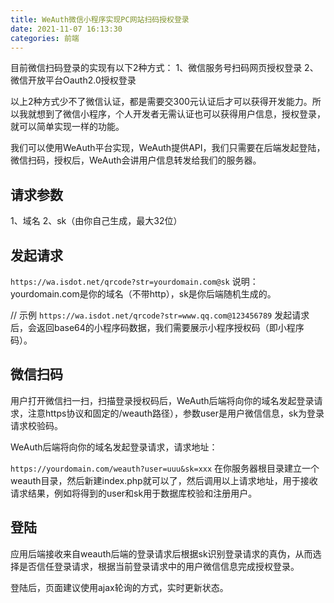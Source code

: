 ```yaml
---
title: WeAuth微信小程序实现PC网站扫码授权登录
date: 2021-11-07 16:13:30
categories: 前端
---
```


目前微信扫码登录的实现有以下2种方式：
1、微信服务号扫码网页授权登录
2、微信开放平台Oauth2.0授权登录

以上2种方式少不了微信认证，都是需要交300元认证后才可以获得开发能力。所以我就想到了微信小程序，个人开发者无需认证也可以获得用户信息，授权登录，就可以简单实现一样的功能。

我们可以使用WeAuth平台实现，WeAuth提供API，我们只需要在后端发起登陆，微信扫码，授权后，WeAuth会讲用户信息转发给我们的服务器。

## 请求参数
1、域名
2、sk（由你自己生成，最大32位）

## 发起请求
`https://wa.isdot.net/qrcode?str=yourdomain.com@sk`
说明：yourdomain.com是你的域名（不带http），sk是你后端随机生成的。

// 示例
`https://wa.isdot.net/qrcode?str=www.qq.com@123456789`
发起请求后，会返回base64的小程序码数据，我们需要展示小程序授权码（即小程序码）。

## 微信扫码
用户打开微信扫一扫，扫描登录授权码后，WeAuth后端将向你的域名发起登录请求，注意https协议和固定的/weauth路径），参数user是用户微信信息，sk为登录请求校验码。

WeAuth后端将向你的域名发起登录请求，请求地址：

`https://yourdomain.com/weauth?user=uuu&sk=xxx`
在你服务器根目录建立一个weauth目录，然后新建index.php就可以了，然后调用以上请求地址，用于接收请求结果，例如将得到的user和sk用于数据库校验和注册用户。

## 登陆
应用后端接收来自weauth后端的登录请求后根据sk识别登录请求的真伪，从而选择是否信任登录请求，根据当前登录请求中的用户微信信息完成授权登录。

登陆后，页面建议使用ajax轮询的方式，实时更新状态。